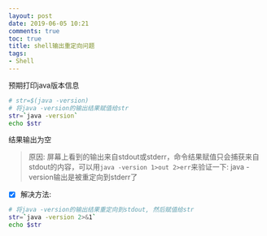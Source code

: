 ```yaml
---
layout: post
date: 2019-06-05 10:21
comments: true
toc: true
title: shell输出重定向问题
tags: 
- Shell
---
```



预期打印java版本信息
```bash
# str=$(java -version)
# 将java -version的输出结果赋值给str
str=`java -version`
echo $str
```

<!-- more -->

结果输出为空
> 原因:
> 屏幕上看到的输出来自stdout或stderr，命令结果赋值只会捕获来自stdout的内容，可以用`java -version 1>out 2>err`来验证一下: java -version输出是被重定向到stderr了
- [x] 解决方法:
```bash
# 将java -version的输出结果重定向到stdout, 然后赋值给str
str=`java -version 2>&1`
echo $str
```


